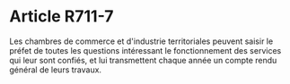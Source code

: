 # Article R711-7

Les chambres de commerce et d'industrie territoriales peuvent saisir le préfet de toutes les questions intéressant le fonctionnement des services qui leur sont confiés, et lui transmettent chaque année un compte rendu général de leurs travaux.
